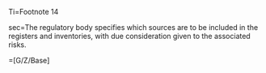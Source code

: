 Ti=Footnote 14

sec=The regulatory body specifies which sources are to be included in the registers and inventories, with due consideration given to the associated risks.

=[G/Z/Base]